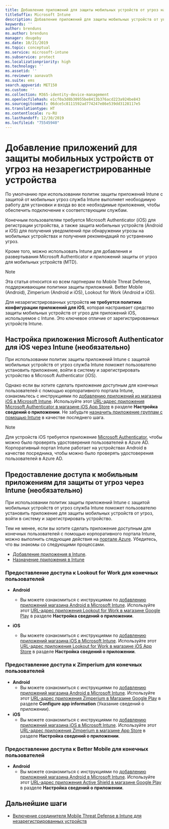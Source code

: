 ```yaml
---
title: Добавление приложений для защиты мобильных устройств от угроз на незарегистрированные устройства
titleSuffix: Microsoft Intune
description: Добавление приложений для защиты мобильных устройств от угроз на незарегистрированные устройства пользователями устройств.
keywords: ''
author: brenduns
ms.author: brenduns
manager: dougeby
ms.date: 10/21/2019
ms.topic: conceptual
ms.service: microsoft-intune
ms.subservice: protect
ms.localizationpriority: high
ms.technology: ''
ms.assetid: ''
ms.reviewer: aanavath
ms.suite: ems
search.appverid: MET150
ms.custom: ''
ms.collection: M365-identity-device-management
ms.openlocfilehash: e1cf0a3d8b30955be8413b376acd223a924be843
ms.sourcegitcommit: 06dce5c8111592ad774247e86e539dd3128117e5
ms.translationtype: HT
ms.contentlocale: ru-RU
ms.lasthandoff: 12/30/2019
ms.locfileid: "75545940"
---
```

# <a name="add-mobile-threat-defense-apps-to-unenrolled-devices"></a>Добавление приложений для защиты мобильных устройств от угроз на незарегистрированные устройства

По умолчанию при использовании политик защиты приложений Intune с защитой от мобильных угроз служба Intune выполняет необходимую работу для установки и входа во все необходимые приложения, чтобы обеспечить подключение к соответствующим службам.

Конечным пользователям требуется Microsoft Authenticator (iOS) для регистрации устройства, а также защита мобильных устройств (Android и iOS) для получения уведомлений при обнаружении угрозы на мобильных устройствах и получения рекомендаций по устранению угроз.

Кроме того, можно использовать Intune для добавления и развертывания Microsoft Authenticator и приложений защиты от угроз для мобильных устройств (MTD).

> [!NOTE] 
> Эта статья относится ко всем партнерам по Mobile Threat Defense, поддерживающим политики защиты приложений. Better Mobile (Android), Zimperium (Android и iOS), Lookout for Work (Android и iOS).
> 
> Для незарегистрированных устройств **не требуется политика конфигурации приложений для iOS**, которая настраивает средство защиты мобильных устройств от угроз для приложений iOS, используемое с Intune. Это ключевое отличие от зарегистрированных устройств Intune. 

## <a name="configure-microsoft-authenticator-for-ios-via-intune-optional"></a>Настройка приложения Microsoft Authenticator для iOS через Intune (необязательно)
При использовании политик защиты приложений Intune с защитой мобильных устройств от угроз служба Intune поможет пользователю установить приложение, войти в систему и зарегистрировать устройство в Microsoft Authenticator (iOS).

Однако если вы хотите сделать приложение доступным для конечных пользователей с помощью корпоративного портала Intune, ознакомьтесь с инструкциями по [добавлению приложений из магазина iOS в Microsoft Intune](../apps/store-apps-ios.md). Используйте этот [URL-адрес приложения Microsoft Authenticator в магазине iOS App Store](https://itunes.apple.com/us/app/microsoft-authenticator/id983156458?mt=8) в разделе **Настройка сведений о приложении**. Не забудьте [назначить приложение группам с помощью Intune](../apps/apps-deploy.md) в качестве последнего шага.

> [!NOTE] 
> Для устройств iOS требуется приложение [Microsoft Authenticator](https://docs.microsoft.com/azure/multi-factor-authentication/end-user/microsoft-authenticator-app-how-to), чтобы можно было проверять удостоверения пользователей в Azure AD. Корпоративный портал Intune работает на устройствах Android в качестве посредника, чтобы можно было проверять удостоверения пользователей в Azure AD.

## <a name="making-mobile-threat-defense-apps-available-via-intune-optional"></a>Предоставление доступа к мобильным приложениям для защиты от угроз через Intune (необязательно)
При использовании политик защиты приложений Intune с защитой мобильных устройств от угроз служба Intune поможет пользователю установить приложение для защиты мобильных устройств от угроз, войти в систему и зарегистрировать устройство. 

Тем не менее, если вы хотите сделать приложение доступным для конечных пользователей с помощью корпоративного портала Intune, можно выполнить следующие действия на [портале Azure](https://portal.azure.com/). Убедитесь, что вы знакомы со следующими процессами.

- [Добавление приложения в Intune](../apps/apps-add.md).
- [Назначение приложения в Intune](../apps/apps-deploy.md)

### <a name="making-lookout-for-work-available-to-end-users"></a>Предоставление доступа к Lookout for Work для конечных пользователей
- **Android**  
  - Вы можете ознакомиться с инструкциями по [добавлению приложений магазина Android в Microsoft Intune](../apps/store-apps-android.md). Используйте этот [URL-адрес приложения Lookout for Work в магазине Google Play](https://play.google.com/store/apps/details?id=com.lookout.enterprise) в разделе **Настройка сведений о приложении**.

- **iOS**
  - Вы можете ознакомиться с инструкциями по [добавлению приложений магазина iOS в Microsoft Intune](../apps/store-apps-ios.md). Используйте этот [URL-адрес приложения Lookout for Work в магазине iOS App Store](https://itunes.apple.com/us/app/lookout-for-work/id997193468?mt=8) в разделе **Настройка сведений о приложении**.

<!-- ### Making Symantec Endpoint Protection Mobile available to end users
- **Android**
  - See the instructions for [adding Android store apps to Microsoft Intune](../apps/store-apps-android.md). When completing the **Configure app information** section, use this [SEP Mobile app store URL](https://play.google.com/store/apps/details?id=com.skycure.skycure). For **Minimum operating system**, select **Android 4.0 (Ice Cream Sandwich)**.

- **iOS**
  - See the instructions for [adding iOS store apps to Microsoft Intune](../apps/store-apps-ios.md). Use this [SEP Mobile - App Store URL](https://itunes.apple.com/us/app/skycure/id695620821?mt=8) when completing the **Configure app information** section.

### Making Check Point SandBlast Mobile available to end users
- **Android**  
  - See the instructions for [adding Android store apps to Microsoft Intune](../apps/store-apps-android.md). Use this [Check Point SandBlast Mobile - Play Store URL](https://play.google.com/store/apps/details?id=com.lacoon.security.fox) when completing the **Configure app information** section. 

- **iOS**
  - See the instructions for [adding iOS store apps to Microsoft Intune](../apps/store-apps-ios.md). Use this [Check Point SandBlast Mobile - App Store URL](https://apps.apple.com/us/app/sandblast-mobile-protect/id1006390797) when completing the **Configure app information** section. -->

### <a name="making-zimperium-available-to-end-users"></a>Предоставление доступа к Zimperium для конечных пользователей
- **Android**
  - Вы можете ознакомиться с инструкциями по [добавлению приложений магазина Android в Microsoft Intune](../apps/store-apps-android.md). Используйте этот [URL-адрес приложения Zimperium в Магазине Google Play](https://play.google.com/store/apps/details?id=com.zimperium.zips&hl=en) в разделе **Configure app information** (Указание сведений о приложении).
- **iOS**
  - Вы можете ознакомиться с инструкциями по [добавлению приложений магазина iOS в Microsoft Intune](../apps/store-apps-ios.md). Используйте этот [URL-адрес приложения Zimperium в магазине App Store](https://itunes.apple.com/us/app/zimperium-zips/id1030924459?mt=8) в разделе **Настройка сведений о приложении**.
 
<!-- ### Making Pradeo available to end users
- **Android**
  - See the instructions for [adding Android store apps to Microsoft Intune](../apps/store-apps-android.md). Use this [Pradeo - Play Store URL](https://play.google.com/store/apps/details?id=net.pradeo.service&hl=en_US) when completing the **Configure app information** section.

- **iOS**
  - See the instructions for [adding iOS store apps to Microsoft Intune](../apps/store-apps-ios.md). Use this [Pradeo - App Store URL](https://itunes.apple.com/us/app/pradeo-agent/id547979360?mt=8) when completing the **Configure app information** section. -->

### <a name="making-better-mobile-available-to-end-users"></a>Предоставление доступа к Better Mobile для конечных пользователей 
- **Android**
  - Вы можете ознакомиться с инструкциями по [добавлению приложений магазина Android в Microsoft Intune](../apps/store-apps-android.md). Используйте этот [URL-адрес приложения Active Shield в магазине Google Play](https://play.google.com/store/apps/details?id=com.better.active.shield.enterprise) в разделе **Настройка сведений о приложении**.
<!-- - **iOS**
  - See the instructions for [adding iOS store apps to Microsoft Intune](../apps/store-apps-ios.md). Use this [ActiveShield - App Store URL](https://itunes.apple.com/us/app/activeshield/id980234260?mt=8&uo=4) when completing the **Configure app information** section. -->

<!-- ### Making Sophos available to end users
- **Android**
  - See the instructions for [adding Android store apps to Microsoft Intune](../apps/store-apps-android.md). Use this [Sophos - Play Store URL](https://play.google.com/store/apps/details?id=com.sophos.smsec) when completing the **Configure app information** section.

- **iOS**
  - See the instructions for [adding iOS store apps to Microsoft Intune](../apps/store-apps-ios.md). Use this [ActiveShield - App Store URL](https://itunes.apple.com/us/app/sophos-mobile-security/id1086924662?mt=8) when completing the **Configure app information** section.

### Making Wandera available to end users
- **Android**
  - See the instructions for [adding Android store apps to Microsoft Intune](../apps/store-apps-android.md). Use this [Wandera Mobile - Play Store URL](https://play.google.com/store/apps/details?id=com.wandera.android) when completing the **Configure app information** section. For **Minimum operating system**, select **Android 5.0**.

- **iOS**
  - See the instructions for [adding iOS store apps to Microsoft Intune](../apps/store-apps-ios.md). Use this [Wandera Mobile - - App Store URL](https://itunes.apple.com/app/wandera/id605469330) when completing the **Configure app information** section. -->

## <a name="next-steps"></a>Дальнейшие шаги  

- [Включение соединителя Mobile Threat Defense в Intune для незарегистрированных устройств](~/protect/mtd-enable-unenrolled-devices.md)

